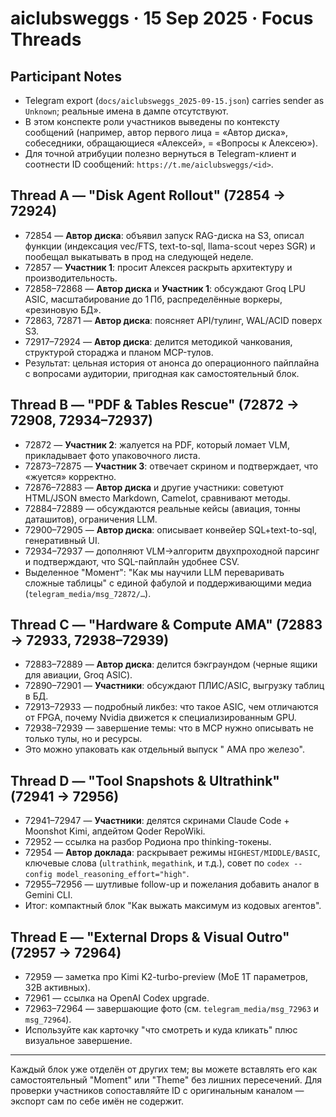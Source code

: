 # aiclubsweggs · 15 Sep 2025 · Focus Threads

## Participant Notes
- Telegram export (`docs/aiclubsweggs_2025-09-15.json`) carries sender as `Unknown`; реальные имена в дампе отсутствуют.
- В этом конспекте роли участников выведены по контексту сообщений (например, автор первого лица = «Автор диска», собеседники, обращающиеся «Алексей», = «Вопросы к Алексею»).
- Для точной атрибуции полезно вернуться в Telegram-клиент и соотнести ID сообщений: `https://t.me/aiclubsweggs/<id>`.

## Thread A — "Disk Agent Rollout" (72854 → 72924)
- 72854 — **Автор диска**: объявил запуск RAG-диска на S3, описал функции (индексация vec/FTS, text-to-sql, llama-scout через SGR) и пообещал выкатывать в прод на следующей неделе.
- 72857 — **Участник 1**: просит Алексея раскрыть архитектуру и производительность.
- 72858–72868 — **Автор диска** и **Участник 1**: обсуждают Groq LPU ASIC, масштабирование до 1 Пб, распределённые воркеры, «резиновую БД».
- 72863, 72871 — **Автор диска**: поясняет API/тулинг, WAL/ACID поверх S3.
- 72917–72924 — **Автор диска**: делится методикой чанкования, структурой стораджа и планом MCP-тулов.
- Результат: цельная история от анонса до операционного пайплайна с вопросами аудитории, пригодная как самостоятельный блок.

## Thread B — "PDF & Tables Rescue" (72872 → 72908, 72934–72937)
- 72872 — **Участник 2**: жалуется на PDF, который ломает VLM, прикладывает фото упаковочного листа.
- 72873–72875 — **Участник 3**: отвечает скрином и подтверждает, что «жуется» корректно.
- 72876–72883 — **Автор диска** и другие участники: советуют HTML/JSON вместо Markdown, Camelot, сравнивают методы.
- 72884–72889 — обсуждаются реальные кейсы (авиация, тонны даташитов), ограничения LLM.
- 72900–72905 — **Автор диска**: описывает конвейер SQL+text-to-sql, генеративный UI.
- 72934–72937 — дополняют VLM→алгоритм двухпроходной парсинг и подтверждают, что SQL-пайплайн удобнее CSV.
- Выделенное "Момент": "Как мы научили LLM переваривать сложные таблицы" с единой фабулой и поддерживающими медиа (`telegram_media/msg_72872/…`).

## Thread C — "Hardware & Compute AMA" (72883 → 72933, 72938–72939)
- 72883–72889 — **Автор диска**: делится бэкграундом (черные ящики для авиации, Groq ASIC).
- 72890–72901 — **Участники**: обсуждают ПЛИС/ASIC, выгрузку таблиц в БД.
- 72913–72933 — подробный ликбез: что такое ASIC, чем отличаются от FPGA, почему Nvidia движется к специализированным GPU.
- 72938–72939 — завершение темы: что в MCP нужно описывать не только тулы, но и ресурсы.
- Это можно упаковать как отдельный выпуск " AMA про железо".

## Thread D — "Tool Snapshots & Ultrathink" (72941 → 72956)
- 72941–72947 — **Участники**: делятся скринами Claude Code + Moonshot Kimi, апдейтом Qoder RepoWiki.
- 72952 — ссылка на разбор Родиона про thinking-токены.
- 72954 — **Автор доклада**: раскрывает режимы `HIGHEST/MIDDLE/BASIC`, ключевые слова (`ultrathink`, `megathink`, и т.д.), совет по `codex --config model_reasoning_effort="high"`.
- 72955–72956 — шутливые follow-up и пожелания добавить аналог в Gemini CLI.
- Итог: компактный блок "Как выжать максимум из кодовых агентов".

## Thread E — "External Drops & Visual Outro" (72957 → 72964)
- 72959 — заметка про Kimi K2-turbo-preview (MoE 1T параметров, 32B активных).
- 72961 — ссылка на OpenAI Codex upgrade.
- 72963–72964 — завершающие фото (см. `telegram_media/msg_72963` и `msg_72964`).
- Используйте как карточку "что смотреть и куда кликать" плюс визуальное завершение.

---
Каждый блок уже отделён от других тем; вы можете вставлять его как самостоятельный "Moment" или "Theme" без лишних пересечений. Для проверки участников сопоставляйте ID с оригинальным каналом — экспорт сам по себе имён не содержит.
